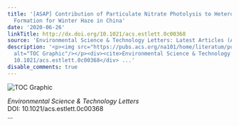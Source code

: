 ```yaml
---
title: '[ASAP] Contribution of Particulate Nitrate Photolysis to Heterogeneous Sulfate
  Formation for Winter Haze in China'
date: '2020-06-26'
linkTitle: http://dx.doi.org/10.1021/acs.estlett.0c00368
source: 'Environmental Science & Technology Letters: Latest Articles (ACS Publications)'
description: '<p><img src="https://pubs.acs.org/na101/home/literatum/publisher/achs/journals/content/estlcu/0/estlcu.ahead-of-print/acs.estlett.0c00368/20200626/images/medium/ez0c00368_0003.gif"
  alt="TOC Graphic"/></p><div><cite>Environmental Science & Technology Letters</cite></div><div>DOI:
  10.1021/acs.estlett.0c00368</div> ...'
disable_comments: true
---
```

<p><img src="https://pubs.acs.org/na101/home/literatum/publisher/achs/journals/content/estlcu/0/estlcu.ahead-of-print/acs.estlett.0c00368/20200626/images/medium/ez0c00368_0003.gif" alt="TOC Graphic"/></p><div><cite>Environmental Science & Technology Letters</cite></div><div>DOI: 10.1021/acs.estlett.0c00368</div> ...